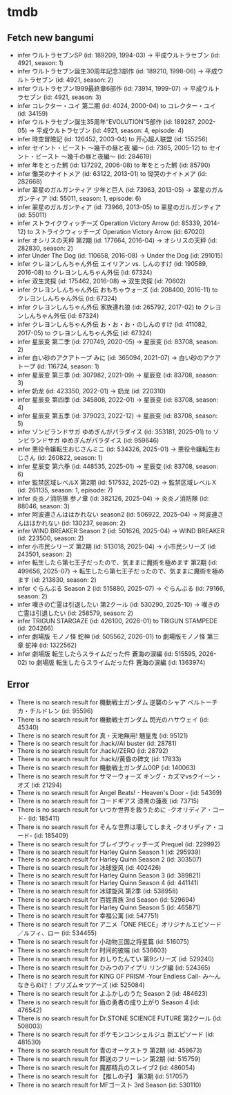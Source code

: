# tmdb
## Fetch new bangumi
- infer ウルトラセブンSP (id: 189209, 1994-03) -> 平成ウルトラセブン (id: 4921, season: 1)
- infer ウルトラセブン誕生30周年記念3部作 (id: 189210, 1998-06) -> 平成ウルトラセブン (id: 4921, season: 2)
- infer ウルトラセブン1999最終章6部作 (id: 73914, 1999-07) -> 平成ウルトラセブン (id: 4921, season: 3)
- infer コレクター・ユイ 第二期 (id: 4024, 2000-04) to コレクター・ユイ (id: 34159)
- infer ウルトラセブン誕生35周年“EVOLUTION”5部作 (id: 189287, 2002-05) -> 平成ウルトラセブン (id: 4921, season: 4, episode: 4)
- infer 時空冒險記 (id: 126452, 2003-04) to 开心超人联盟 (id: 155256)
- infer セイント・ビースト ～幾千の昼と夜 編～ (id: 7365, 2005-12) to セイント・ビースト ～幾千の昼と夜編～ (id: 284619)
- infer 年をとった鰐 (id: 137292, 2006-08) to 年をとった鰐 (id: 85790)
- infer 慟哭のナイトメア (id: 63122, 2013-01) to 恸哭のナイトメア (id: 282668)
- infer 翠星のガルガンティア 少年と巨人 (id: 73963, 2013-05) -> 翠星のガルガンティア (id: 55011, season: 1, episode: 6)
- infer 翠星のガルガンティア (id: 73966, 2013-05) to 翠星のガルガンティア (id: 55011)
- infer ストライクウィッチーズ Operation Victory Arrow (id: 85339, 2014-12) to ストライクウィッチーズ Operation Victory Arrow (id: 67020)
- infer オシリスの天秤 第2期 (id: 177664, 2016-04) -> オシリスの天秤 (id: 282830, season: 2)
- infer Under The Dog (id: 110658, 2016-08) -> Under the Dog (id: 291015)
- infer クレヨンしんちゃん外伝 エイリアン vs. しんのすけ (id: 190589, 2016-08) to クレヨンしんちゃん外伝 (id: 67324)
- infer 双生灵探 (id: 175462, 2016-08) -> 双生灵探 (id: 70602)
- infer クレヨンしんちゃん外伝 おもちゃウォーズ (id: 208400, 2016-11) to クレヨンしんちゃん外伝 (id: 67324)
- infer クレヨンしんちゃん外伝 家族連れ狼 (id: 265792, 2017-02) to クレヨンしんちゃん外伝 (id: 67324)
- infer クレヨンしんちゃん外伝 お・お・お・のしんのすけ (id: 411082, 2017-05) to クレヨンしんちゃん外伝 (id: 67324)
- infer 星辰变 第二季 (id: 270749, 2020-05) -> 星辰变 (id: 83708, season: 2)
- infer 白い砂のアクアトープ みに (id: 365094, 2021-07) -> 白い砂のアクアトープ (id: 116724, season: 1)
- infer 星辰变 第三季 (id: 307982, 2021-09) -> 星辰变 (id: 83708, season: 3)
- infer 奶龙 (id: 423350, 2022-01) -> 奶龙 (id: 220310)
- infer 星辰变 第四季 (id: 345808, 2022-01) -> 星辰变 (id: 83708, season: 4)
- infer 星辰变 第五季 (id: 379023, 2022-12) -> 星辰变 (id: 83708, season: 5)
- infer ゾンビランドサガ ゆめぎんがパラダイス (id: 353181, 2025-01) to ゾンビランドサガ ゆめぎんがパラダイス (id: 959646)
- infer 悪役令嬢転生おじさんミニ (id: 534326, 2025-01) -> 悪役令嬢転生おじさん (id: 260822, season: 1)
- infer 星辰变 第六季 (id: 448535, 2025-01) -> 星辰变 (id: 83708, season: 6)
- infer 監禁区域レベルX 第2期 (id: 517532, 2025-02) -> 監禁区域レベルＸ (id: 261135, season: 1, episode: 7)
- infer 炎炎ノ消防隊 参ノ章 (id: 382126, 2025-04) -> 炎炎ノ消防隊 (id: 88046, season: 3)
- infer 阿波連さんははかれない season2 (id: 506922, 2025-04) -> 阿波連さんははかれない (id: 130237, season: 2)
- infer WIND BREAKER Season 2 (id: 501626, 2025-04) -> WIND BREAKER (id: 223500, season: 2)
- infer 小市民シリーズ 第2期 (id: 513018, 2025-04) -> 小市民シリーズ (id: 243501, season: 2)
- infer 転生したら第七王子だったので、気ままに魔術を極めます 第2期 (id: 499656, 2025-07) -> 転生したら第七王子だったので、気ままに魔術を極めます (id: 213830, season: 2)
- infer ぐらんぶる Season 2 (id: 515880, 2025-07) -> ぐらんぶる (id: 79166, season: 2)
- infer 嘆きの亡霊は引退したい 第2クール (id: 530290, 2025-10) -> 嘆きの亡霊は引退したい (id: 258579, season: 2)
- infer TRIGUN STARGAZE (id: 426100, 2026-01) to TRIGUN STAMPEDE (id: 204266)
- infer 劇場版 モノノ怪 蛇神 (id: 505562, 2026-01) to 劇場版モノノ怪 第三章 蛇神 (id: 1322562)
- infer 劇場版 転生したらスライムだった件 蒼海の涙編 (id: 515595, 2026-02) to 劇場版 転生したらスライムだった件 蒼海の涙編 (id: 1363974)
## Error
- There is no search result for 機動戦士ガンダム 逆襲のシャア ベルトーチカ・チルドレン (id: 95596)
- There is no search result for 機動戦士ガンダム 閃光のハサウェイ (id: 45340)
- There is no search result for 真・天地無用! 魎皇鬼 (id: 95121)
- There is no search result for .hack//AI buster (id: 28781)
- There is no search result for .hack//ZERO (id: 28792)
- There is no search result for .hack//黄昏の碑文 (id: 17833)
- There is no search result for 機動戦士ガンダム00P (id: 140063)
- There is no search result for サマーウォーズ キング・カズマvsクイーン・オズ (id: 21294)
- There is no search result for Angel Beats! - Heaven's Door - (id: 54369)
- There is no search result for コードギアス 漆黒の蓮夜 (id: 73715)
- There is no search result for いつか世界を救うために -クオリディア・コード- (id: 185411)
- There is no search result for そんな世界は壊してしまえ ‐クオリディア・コード- (id: 185409)
- There is no search result for ブレイブウィッチーズ Prequel (id: 229992)
- There is no search result for Harley Quinn Season 1 (id: 295939)
- There is no search result for Harley Quinn Season 2 (id: 303507)
- There is no search result for 冰球旋风 (id: 402426)
- There is no search result for Harley Quinn Season 3 (id: 389821)
- There is no search result for Harley Quinn Season 4 (id: 441141)
- There is no search result for 冰球旋风 第2季 (id: 538958)
- There is no search result for 百姓貴族 3rd Season (id: 529694)
- There is no search result for Harley Quinn Season 5 (id: 465871)
- There is no search result for 幸福公寓 (id: 547751)
- There is no search result for アニメ「ONE PIECE」オリジナルエピソード／ルフィ、ロー (id: 534455)
- There is no search result for 小动物三国之将星篇 (id: 516075)
- There is no search result for 时间的彼端 (id: 536603)
- There is no search result for おしりたんてい 第9シリーズ (id: 529240)
- There is no search result for ひみつのアイプリ リング編 (id: 524365)
- There is no search result for KING OF PRISM -Your Endless Call- み～んなきらめけ！プリズム☆ツアーズ (id: 525084)
- There is no search result for よふかしのうた Season 2 (id: 484623)
- There is no search result for 盾の勇者の成り上がり Season 4 (id: 476542)
- There is no search result for Dr.STONE SCIENCE FUTURE 第2クール (id: 508003)
- There is no search result for ポケモンコンシェルジュ 新エピソード (id: 481530)
- There is no search result for 青のオーケストラ 第2期 (id: 458673)
- There is no search result for 葬送のフリーレン 第2期 (id: 515759)
- There is no search result for 魔都精兵のスレイブ2 (id: 486054)
- There is no search result for 【推しの子】 第3期 (id: 517057)
- There is no search result for MFゴースト 3rd Season (id: 530110)
